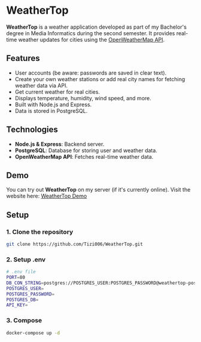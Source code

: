 # WeatherTop

**WeatherTop** is a weather application developed as part of my Bachelor's degree in Media Informatics during the second semester. It provides real-time weather updates for cities using the [OpenWeatherMap API](https://openweathermap.org/api).

## Features
- User accounts (be aware: passwords are saved in clear text).
- Create your own weather stations or add real city names for fetching weather data via API.
- Get current weather for real cities.
- Displays temperature, humidity, wind speed, and more.
- Built with Node.js and Express.
- Data is stored in PostgreSQL.

## Technologies
- **Node.js & Express**: Backend server.
- **PostgreSQL**: Database for storing user and weather data.
- **OpenWeatherMap API**: Fetches real-time weather data.

## Demo
You can try out **WeatherTop** on my server (if it's currently online). Visit the website here: [WeatherTop Demo](https://weathertop.tizian-zimmermann.de)

## Setup

### 1. Clone the repository
```bash
git clone https://github.com/Tizi006/WeatherTop.git
```
### 2. Setup .env
```bash
# .env file
PORT=80
DB_CON_STRING=postgres://POSTGRES_USER:POSTGRES_PASSWORD@weathertop-postgres17:5432/POSTGRES_DB
POSTGRES_USER=
POSTGRES_PASSWORD=
POSTGRES_DB=
API_KEY=
```
### 3. Compose
```bash
docker-compose up -d
```

